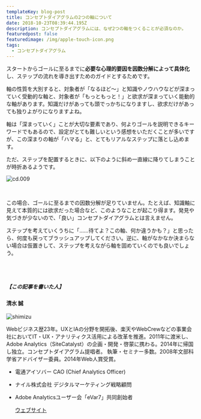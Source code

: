 ```yaml
---
templateKey: blog-post
title: コンセプトダイアグラムの2つの軸について
date: 2018-10-23T08:39:44.195Z
description: コンセプトダイアグラムには、なぜ2つの軸をつくることが必須なのか。
featuredpost: false
featuredimage: /img/apple-touch-icon.png
tags:
  - コンセプトダイアグラム
---
```

スタートからゴールに至るまでに**必要な心理的要因を因数分解によって具体化**し、ステップの流れを導き出すためのガイドとするためです。

軸の性質を大別すると、対象者が「なるほど〜」と知識やノウハウなどが深まっていく受動的な軸と、対象者が「もっともっと！」と欲求が深まっていく能動的な軸があります。知識だけがあっても頭でっかちになりますし、欲求だけがあっても独りよがりになりますよね。

軸は「深まっていく」ことが大切な要素であり、何よりゴールを説明できるキーワードでもあるので、設定がとても難しいという感想をいただくことが多いですが、この深まりの軸が「ハマる」と、とてもリアルなステップに落とし込めます。

ただ、ステップを配置するときに、以下のように斜め一直線に降りてしまうことが時折あるようです。

![cd.009](/img/5d27a414d2450b62121bcec1369a3dc8-1024x576.png)

<br>

この場合、ゴールに至るまでの因数分解が足りていません。たとえば、知識軸に見えて本質的には欲求だった場合など、このようなことが起こり得ます。発見や気づきが少ないので、「良い」コンセプトダイアグラムとは言えません。

ステップを考えていくうちに「……待てよ？この軸、何か違うかも？」と思ったら、何度も戻ってブラッシュアップしてください。逆に、軸がなかなか決まらない場合は仮置きして、ステップを考えながら軸を固めていくのでも良いでしょう。

##### <br><br><br>【この記事を書いた人】

#### 清水 誠

![shimizu](/img/5738324495f437482a1b7a73b4a3fa02.png)

Webビジネス歴23年。UXとIAの分野を開拓後、楽天やWebCrewなどの事業会社においてIT・UX・アナリティクス活用による改革を推進。2011年に渡米し、Adobe Analytics（SiteCatalyst）の企画・開発・啓蒙に携わる。2014年に帰国し独立。コンセプトダイアグラム提唱者。
執筆・セミナー多数。2008年文部科学省アドバイザー委員。2014年Web人賞受賞。

* 電通アイソバー CAO (Chief Analytics Officer)
* ナイル株式会社 デジタルマーケティング戦略顧問
* Adobe Analyticsユーザー会「eVar7」共同創始者

  [ウェブサイト](https://makoto-shimizu.com/)